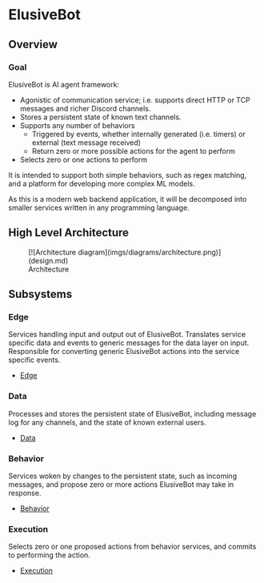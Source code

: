 # ElusiveBot

## Overview

### Goal

ElusiveBot is AI agent framework:

- Agonistic of communication service; i.e. supports direct HTTP or TCP messages and richer Discord channels.
- Stores a persistent state of known text channels.
- Supports any number of behaviors
  - Triggered by events, whether internally generated (i.e. timers) or external (text message received)
  - Return zero or more possible actions for the agent to perform
- Selects zero or one actions to perform

It is intended to support both simple behaviors, such as regex
matching, and a platform for developing more complex ML models.

As this is a modern web backend application, it will be decomposed
into smaller services written in any programming language.

## High Level Architecture

<figure markdown>
  [![Architecture diagram](imgs/diagrams/architecture.png)](design.md)
  <figcaption>Architecture</figcaption>
</figure>

## Subsystems

### Edge

Services handling input and output out of ElusiveBot.  Translates service
specific data and events to generic messages for the data layer on
input. Responsible for converting generic ElusiveBot actions into the
service specific events.

- [Edge](edge/index.md)

### Data

Processes and stores the persistent state of ElusiveBot, including
message log for any channels, and the state of known external users.

- [Data](data/index.md)

### Behavior

Services woken by changes to the persistent state, such as incoming
messages, and propose zero or more actions ElusiveBot may take in
response.

- [Behavior](behavior/index.md)

### Execution

Selects zero or one proposed actions from behavior services, and commits
to performing the action.

- [Execution](execution/index.md)
